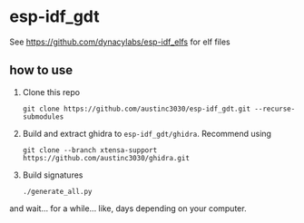# esp-idf_gdt

See https://github.com/dynacylabs/esp-idf_elfs for elf files

## how to use
1. Clone this repo
    ```
    git clone https://github.com/austinc3030/esp-idf_gdt.git --recurse-submodules
    ```
2. Build and extract ghidra to `esp-idf_gdt/ghidra`. Recommend using
    ```
    git clone --branch xtensa-support https://github.com/austinc3030/ghidra.git
    ```
5. Build signatures
    ```
    ./generate_all.py
    ```
and wait... for a while... like, days depending on your computer.
